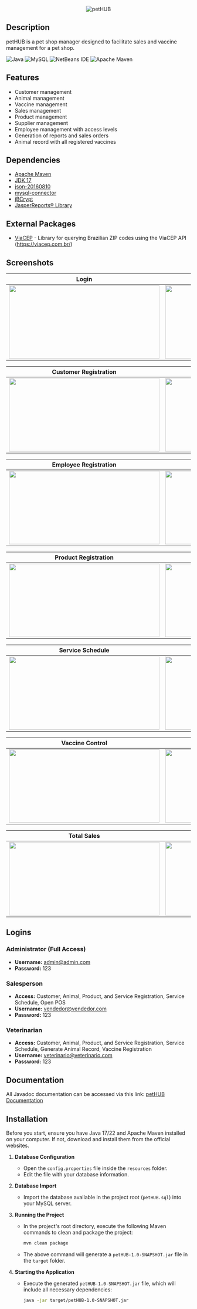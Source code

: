 <p align="center">
  <img src="https://i.imgur.com/JXyyAti.png" alt="petHUB">
</p>

## Description

petHUB is a pet shop manager designed to facilitate sales and vaccine management for a pet shop.

![Java](https://img.shields.io/badge/java-%23ED8B00.svg?style=for-the-badge&logo=openjdk&logoColor=white) ![MySQL](https://img.shields.io/badge/mysql-4479A1.svg?style=for-the-badge&logo=mysql&logoColor=white) ![NetBeans IDE](https://img.shields.io/badge/NetBeansIDE-1B6AC6.svg?style=for-the-badge&logo=apache-netbeans-ide&logoColor=white) ![Apache Maven](https://img.shields.io/badge/Apache%20Maven-C71A36?style=for-the-badge&logo=Apache%20Maven&logoColor=white)

## Features

- Customer management
- Animal management
- Vaccine management
- Sales management
- Product management
- Supplier management
- Employee management with access levels
- Generation of reports and sales orders
- Animal record with all registered vaccines

## Dependencies

- [Apache Maven](https://maven.apache.org/download.cgi)
- [JDK 17](https://www.oracle.com/java/technologies/javase/jdk17-archive-downloads.html)
- [json-20160810](https://repo1.maven.org/maven2/org/json/json/20160810/json-20160810.jar)
- [mysql-connector](https://repo1.maven.org/maven2/com/mysql/mysql-connector-j/8.0.31/mysql-connector-j-8.0.31.jar)
- [jBCrypt](https://repo1.maven.org/maven2/de/svenkubiak/jBCrypt/0.4/jBCrypt-0.4.jar)
- [JasperReports® Library](https://community.jaspersoft.com/download-jaspersoft/community-edition/)

## External Packages

- [ViaCEP](https://gitlab.com/parg/ViaCEP) - Library for querying Brazilian ZIP codes using the ViaCEP API (https://viacep.com.br/)

## Screenshots

<div align="center">

| Login | Dashboard |
| --- | --- |
| <img src="https://i.imgur.com/vHZlwML.png" width="410" height="200" /> | <img src="https://i.imgur.com/ZoDNkZd.png" width="410" height="200" /> |

| Customer Registration | Pet Registration |
| --- | --- |
| <img src="https://i.imgur.com/g4d3ifI.png" width="410" height="200" /> | <img src="https://i.imgur.com/ztUzGoP.png" width="410" height="200" /> |

| Employee Registration | Supplier Registration |
| --- | --- |
| <img src="https://i.imgur.com/azLimIr.png" width="410" height="200" /> | <img src="https://i.imgur.com/lVr8fXu.png" width="410" height="200" /> |

| Product Registration | Stock Control |
| --- | --- |
| <img src="https://i.imgur.com/d5iZf2i.png" width="410" height="200" /> | <img src="https://i.imgur.com/4PcNczU.png" width="410" height="200" /> |

| Service Schedule | Service Registration |
|----------------------------------------------------------------------|----------------------------------------------------------------------|
| <img src="https://i.imgur.com/tjYihKK.png" width="410" height="200" /> | <img src="https://i.imgur.com/c8xttFO.png" width="410" height="200" /> |

| Vaccine Control | Sales Screen |
| --- | --- |
| <img src="https://i.imgur.com/tdSff3N.png" width="410" height="200" /> | <img src="https://i.imgur.com/cRSas9n.png" width="410" height="200" /> |

| Total Sales | Sales History |
| --- | --- |
| <img src="https://i.imgur.com/zUTUt8b.png" width="410" height="200" /> | <img src="https://i.imgur.com/9roCAxs.png" width="410" height="200" /> |

</div>

## Logins

### Administrator (Full Access)
- **Username:** admin@admin.com
- **Password:** 123

### Salesperson
- **Access:** Customer, Animal, Product, and Service Registration, Service Schedule, Open POS
- **Username:** vendedor@vendedor.com
- **Password:** 123

### Veterinarian
- **Access:** Customer, Animal, Product, and Service Registration, Service Schedule, Generate Animal Record, Vaccine Registration
- **Username:** veterinario@veterinario.com
- **Password:** 123

## Documentation

All Javadoc documentation can be accessed via this link: [petHUB Documentation](https://danielf-cardoso.github.io/petHUB/)

## Installation

Before you start, ensure you have Java 17/22 and Apache Maven installed on your computer. If not, download and install them from the official websites.

1. **Database Configuration**
    - Open the `config.properties` file inside the `resources` folder.
    - Edit the file with your database information.

2. **Database Import**
    - Import the database available in the project root (`petHUB.sql`) into your MySQL server.

3. **Running the Project**
    - In the project's root directory, execute the following Maven commands to clean and package the project:
      ```sh
      mvn clean package
      ```
    - The above command will generate a `petHUB-1.0-SNAPSHOT.jar` file in the `target` folder.

4. **Starting the Application**
    - Execute the generated `petHUB-1.0-SNAPSHOT.jar` file, which will include all necessary dependencies:
      ```sh
      java -jar target/petHUB-1.0-SNAPSHOT.jar
      ```
